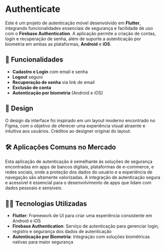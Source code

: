 # Authenticate

Este é um projeto de autenticação móvel desenvolvido em **Flutter**, integrando funcionalidades essenciais de segurança e facilidade de uso com o **Firebase Authentication**. A aplicação permite a criação de contas, login e recuperação de senha, além de suporte a autenticação por biometria em ambas as plataformas, **Android** e **iOS**.

## 🔑 Funcionalidades

- **Cadastro e Login** com email e senha
- **Logout** seguro
- **Recuperação de senha** via link de email
- **Exclusão de conta**
- **Autenticação por biometria** (Android e iOS)

## 🎨 Design

O design da interface foi inspirado em um layout moderno encontrado no Figma, com o objetivo de oferecer uma experiência visual atraente e intuitiva aos usuários. Créditos ao designer original do layout.

## 🛠️ Aplicações Comuns no Mercado

Esta aplicação de autenticação é semelhante às soluções de segurança encontradas em apps de bancos digitais, plataformas de e-commerce, e redes sociais, onde a proteção dos dados do usuário e a experiência de navegação são altamente valorizadas. A integração de autenticação segura e acessível é essencial para o desenvolvimento de apps que lidam com dados pessoais e sensíveis.

## 👨‍💻 Tecnologias Utilizadas

- **Flutter**: Framework de UI para criar uma experiência consistente em Android e iOS
- **Firebase Authentication**: Serviço de autenticação para gerenciar login, registro e segurança dos dados de autenticação
- **Autenticação por Biometria**: Integração com soluções biométricas nativas para maior segurança
